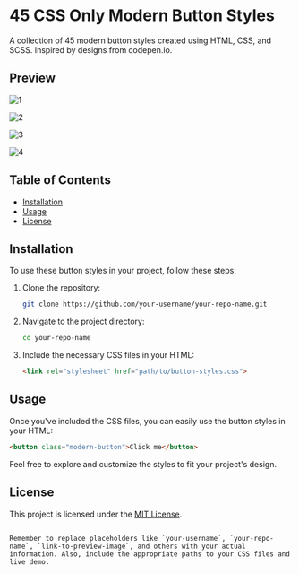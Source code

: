 # 45 CSS Only Modern Button Styles


A collection of 45 modern button styles created using HTML, CSS, and SCSS. Inspired by designs from codepen.io.

## Preview

![1](https://github.com/abdul-1432/45-Button-/assets/124916666/31274cdd-c4ea-472e-b893-28c3822158cc)

![2](https://github.com/abdul-1432/45-Button-/assets/124916666/123e93d1-94d3-4a32-a040-dab1e73fa67e)

![3](https://github.com/abdul-1432/45-Button-/assets/124916666/103648bb-e7d3-446d-8333-28cdcd62cee0)

![4](https://github.com/abdul-1432/45-Button-/assets/124916666/163eb1fc-b31e-4221-82a0-784ca71af586)




## Table of Contents

- [Installation](#installation)
- [Usage](#usage)
- [License](#license)


## Installation

To use these button styles in your project, follow these steps:

1. Clone the repository:

   ```bash
   git clone https://github.com/your-username/your-repo-name.git
   ```

2. Navigate to the project directory:

   ```bash
   cd your-repo-name
   ```

3. Include the necessary CSS files in your HTML:

   ```html
   <link rel="stylesheet" href="path/to/button-styles.css">
   ```

## Usage

Once you've included the CSS files, you can easily use the button styles in your HTML:

```html
<button class="modern-button">Click me</button>
```

Feel free to explore and customize the styles to fit your project's design.

## License

This project is licensed under the [MIT License](LICENSE).
```

Remember to replace placeholders like `your-username`, `your-repo-name`, `link-to-preview-image`, and others with your actual information. Also, include the appropriate paths to your CSS files and live demo.
